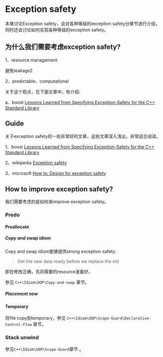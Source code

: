 # Exception safety

本章讨论Exception safety，会对各种等级的exception safety分章节进行介绍，同时还会讨论如何实现各种等级的exception safety。



## 为什么我们需要考虑exception safety?

1、resource management

避免leakage2

2、predictable、computational

关于这个观点，在下面文章中，有介绍:

a、boost [Lessons Learned from Specifying Exception-Safety for the C++ Standard Library](https://www.boost.org/community/exception_safety.html)



## Guide

关于exception safety的一些非常好的文章，这些文章深入浅出，非常适合阅读。

1、boost [Lessons Learned from Specifying Exception-Safety for the C++ Standard Library](https://www.boost.org/community/exception_safety.html)

2、wikipedia [Exception safety](https://en.wikipedia.org/wiki/Exception_safety)

3、microsoft [How to: Design for exception safety](https://docs.microsoft.com/en-us/cpp/cpp/how-to-design-for-exception-safety?view=vs-2019)



## How to improve exception safety? 

我们需要考虑的是如何来improve exception safety。

### Predo

#### Preallocate

##### Copy and swap idiom

Copy and swap idiom能够提供strong exception safety:

> Get the new data ready before we replace the old

即在修改正确，先将需要的resource准备好。

参见 `C++\Idiom\OOP\Copy-and-swap` 章节。

##### Placement new



#### Temporary

将file copy到temporary，参见 `C++\Idiom\OOP\Scope-Guard\Declarative-Control-Flow` 章节。



### Stack unwind

参见`C++\Idiom\OOP\Scope-Guard`章节 。

